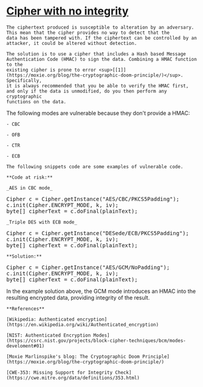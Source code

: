 # [Cipher with no integrity](https://find-sec-bugs.github.io/bugs.htm#CIPHER_INTEGRITY)

    The ciphertext produced is susceptible to alteration by an adversary. This mean that the cipher provides no way to detect that the
    data has been tampered with. If the ciphertext can be controlled by an attacker, it could be altered without detection.

    The solution is to use a cipher that includes a Hash based Message Authentication Code (HMAC) to sign the data. Combining a HMAC function to the
    existing cipher is prone to error <sup>[[1]](https://moxie.org/blog/the-cryptographic-doom-principle/)</sup>. Specifically,
    it is always recommended that you be able to verify the HMAC first, and only if the data is unmodified, do you then perform any cryptographic
    functions on the data.

The following modes are vulnerable because they don't provide a HMAC:  

    - CBC  

    - OFB  

    - CTR  

    - ECB  

    The following snippets code are some examples of vulnerable code.  

    **Code at risk:**  

    _AES in CBC mode_  

<pre>Cipher c = Cipher.getInstance("AES/CBC/PKCS5Padding");
c.init(Cipher.ENCRYPT_MODE, k, iv);
byte[] cipherText = c.doFinal(plainText);</pre>

    _Triple DES with ECB mode_  

<pre>Cipher c = Cipher.getInstance("DESede/ECB/PKCS5Padding");
c.init(Cipher.ENCRYPT_MODE, k, iv);
byte[] cipherText = c.doFinal(plainText);</pre>

    **Solution:**

<pre>Cipher c = Cipher.getInstance("AES/GCM/NoPadding");
c.init(Cipher.ENCRYPT_MODE, k, iv);
byte[] cipherText = c.doFinal(plainText);</pre>

In the example solution above, the GCM mode introduces an HMAC into the resulting encrypted data, providing integrity of the result.

    **References**  

    [Wikipedia: Authenticated encryption](https://en.wikipedia.org/wiki/Authenticated_encryption)  

    [NIST: Authenticated Encryption Modes](https://csrc.nist.gov/projects/block-cipher-techniques/bcm/modes-develoment#01)  

    [Moxie Marlinspike's blog: The Cryptographic Doom Principle](https://moxie.org/blog/the-cryptographic-doom-principle/)  

    [CWE-353: Missing Support for Integrity Check](https://cwe.mitre.org/data/definitions/353.html)